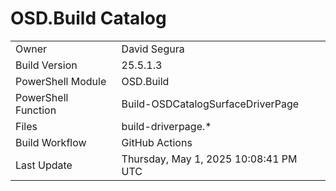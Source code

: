 ﻿# OSD.Build Catalog

| | |
|-|-|
| Owner | David Segura |
| Build Version | 25.5.1.3 |
| PowerShell Module | OSD.Build |
| PowerShell Function | Build-OSDCatalogSurfaceDriverPage |
| Files | build-driverpage.* |
| Build Workflow | GitHub Actions |
| Last Update | Thursday, May 1, 2025 10:08:41 PM UTC |
